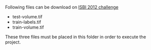 Following files can be download on [ISBI 2012 challenge](http://brainiac2.mit.edu/isbi_challenge/home)

- test-volume.tif
- train-labels.tif
- train-volume.tif
 
These three files must be placed in this folder in order to execute the project. 